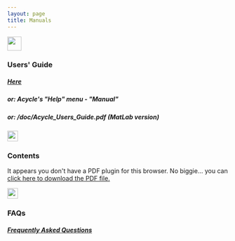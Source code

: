 ```yaml
---
layout: page
title: Manuals
--- 
```

<section id = "guide">
        <div class ="divider"></div>
            <div class="heading">
                <img src="https://img.icons8.com/ios/50/000000/user-manual.png" height="32" width="32">
                <br />
                <h3>Users' Guide</h3>
            </div>
            <div class = "container">
                <p><h5> <a href ="/docs/Acycle_Users_Guide.pdf"> Here </a> </h5></p>
                <p><h5> or:  Acycle's "Help" menu - "Manual" </h5></p>
                <p><h5> or:    /doc/Acycle_Users_Guide.pdf  (MatLab version)</h5></p>
            </div>
</section>
<section id = "guide">
            <div class ="divider"></div>
            <div class="heading">
                <img src="https://img.icons8.com/metro/26/000000/overview-pages-4.png" height="24" width="24">
                <br />
                <h3>Contents</h3>
            </div>
           <object data="/docs/Manual_contents.pdf" type="application/pdf" width="800" height="780">
                 <p>It appears you don't have a PDF plugin for this browser.
                 No biggie... you can <a href="/docs/Manual_contents.pdf">click here to
                 download the PDF file.</a></p>
           </object>
</section>
<section id = "guide">
            <div class ="divider"></div>
            <div class="heading">
                <img src="https://img.icons8.com/dotty/80/000000/faq.png" height="24" width="24">
                <br />
                <h3>FAQs</h3>
                <p><h5> <a href ="https://github.com/mingsongli/acycle/issues" target="_blank" rel="noopener noreferrer"> Frequently Asked Questions </a> </h5></p>
            </div>
            
</section>
